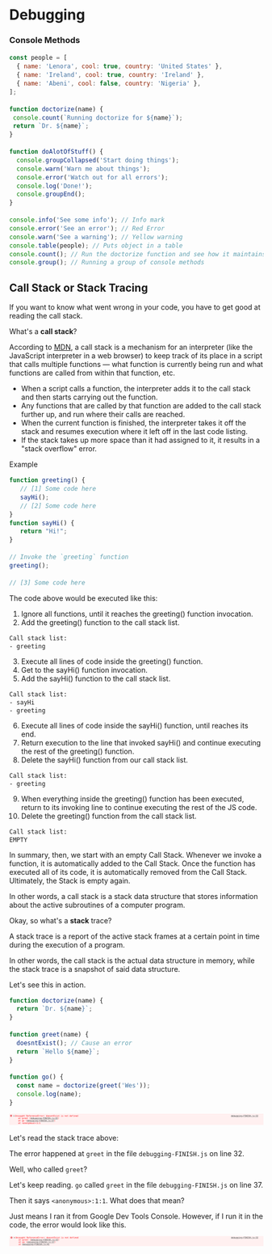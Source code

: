 # Debugging

### Console Methods
```JavaScript
const people = [
  { name: 'Lenora', cool: true, country: 'United States' },
  { name: 'Ireland', cool: true, country: 'Ireland' },
  { name: 'Abeni', cool: false, country: 'Nigeria' },
];

function doctorize(name) {
 console.count(`Running doctorize for ${name}`);
 return `Dr. ${name}`;
}

function doAlotOfStuff() {
  console.groupCollapsed('Start doing things');
  console.warn('Warn me about things');
  console.error('Watch out for all errors');
  console.log('Done!');
  console.groupEnd();
}

console.info('See some info'); // Info mark
console.error('See an error'); // Red Error
console.warn('See a warning'); // Yellow warning
console.table(people); // Puts object in a table
console.count(); // Run the doctorize function and see how it maintains how many time a particular function was run.
console.group(); // Running a group of console methods
```


## Call Stack or Stack Tracing

If you want to know what went wrong in your code, you have to get good at reading the call stack.

What's a <strong>call stack</strong>? 

According to [MDN](https://developer.mozilla.org/en-US/docs/Glossary/Call_stack), a call stack is a mechanism for an interpreter (like the JavaScript interpreter in a web browser) to keep track of its place in a script that calls multiple functions — what function is currently being run and what functions are called from within that function, etc.

- When a script calls a function, the interpreter adds it to the call stack and then starts carrying out the function.
- Any functions that are called by that function are added to the call stack further up, and run where their calls are reached.
- When the current function is finished, the interpreter takes it off the stack and resumes execution where it left off in the last code listing.
- If the stack takes up more space than it had assigned to it, it results in a "stack overflow" error.

Example

```JavaScript
function greeting() {
   // [1] Some code here
   sayHi();
   // [2] Some code here
}
function sayHi() {
   return "Hi!";
}

// Invoke the `greeting` function
greeting();

// [3] Some code here
```

The code above would be executed like this:

1. Ignore all functions, until it reaches the greeting() function invocation.
2. Add the greeting() function to the call stack list.
```
Call stack list:
- greeting
```
3. Execute all lines of code inside the greeting() function.
4. Get to the sayHi() function invocation.
5. Add the sayHi() function to the call stack list.
```
Call stack list:
- sayHi
- greeting
```

6. Execute all lines of code inside the sayHi() function, until reaches its end.
7. Return execution to the line that invoked sayHi() and continue executing the rest of the greeting() function.
8. Delete the sayHi() function from our call stack list.
```
Call stack list:
- greeting
```

9. When everything inside the greeting() function has been executed, return to its invoking line to continue executing the rest of the JS code.
10. Delete the greeting() function from the call stack list.
```
Call stack list:
EMPTY
```

In summary, then, we start with an empty Call Stack. Whenever we invoke a function, it is automatically added to the Call Stack. Once the function has executed all of its code, it is automatically removed from the Call Stack. Ultimately, the Stack is empty again.




In other words, a call stack is a stack data structure that stores information about the active subroutines of a computer program.

Okay, so what's a <strong>stack</strong> trace?

A stack trace is a report of the active stack frames at a certain point in time during the execution of a program.

In other words, the call stack is the actual data structure in memory, while the stack trace is a snapshot of said data structure.

Let's see this in action.

```JavaScript
function doctorize(name) {
  return `Dr. ${name}`;
}

function greet(name) {
  doesntExist(); // Cause an error
  return `Hello ${name}`;
}

function go() {
  const name = doctorize(greet('Wes'));
  console.log(name);
}
```

<img src="stack-tracing.png" />

Let's read the stack trace above:

The error happened at `greet` in the file `debugging-FINISH.js` on line 32.

Well, who called `greet`?

Let's keep reading. `go` called `greet` in the file `debugging-FINISH.js` on line 37.

Then it says `<anonymous>:1:1`. What does that mean?

Just means I ran it from Google Dev Tools Console. However, if I run it in the code, the error would look like this.

<img src="stack-tracing-2.png" />



